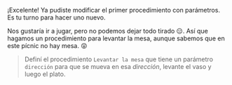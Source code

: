 <gs-attire attire-url="https://raw.githubusercontent.com/MumukiProject/mumuki-guia-gobstones-procedimientos-con-parametros-kids/master/assets/attires/config_1551274896769.json"></gs-attire>

<gs-toolbox toolbox-url="https://raw.githubusercontent.com/MumukiProject/mumuki-guia-gobstones-procedimientos-con-parametros-kids/master/assets/toolbox_1551465974314.xml"></gs-toolbox>

¡Excelente! Ya pudiste modificar el primer procedimiento con parámetros. Es tu turno para hacer uno nuevo. 

Nos gustaría ir a jugar, pero no podemos dejar todo tirado :expressionless:. Así que hagamos un procedimiento para levantar la mesa, aunque sabemos que en este pícnic no hay mesa. :stuck_out_tongue_closed_eyes:

> Definí el procedimiento `Levantar la mesa` que tiene un parámetro `dirección` para que se mueva en esa _dirección_, levante el vaso y luego el plato.

